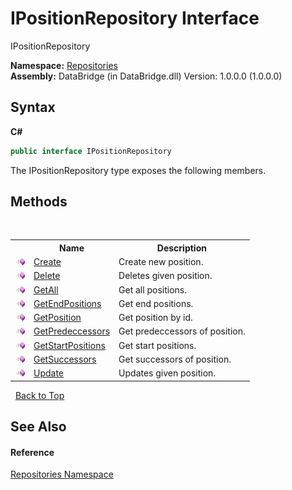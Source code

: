 # IPositionRepository Interface
 

IPositionRepository

**Namespace:**&nbsp;<a href="e0edd2e7-f86c-850a-35e3-670eb5412ec9">Repositories</a><br />**Assembly:**&nbsp;DataBridge (in DataBridge.dll) Version: 1.0.0.0 (1.0.0.0)

## Syntax

**C#**<br />
``` C#
public interface IPositionRepository
```

The IPositionRepository type exposes the following members.


## Methods
&nbsp;<table><tr><th></th><th>Name</th><th>Description</th></tr><tr><td>![Public method](media/pubmethod.gif "Public method")</td><td><a href="e0d9b1df-d96f-09c0-9b33-20adbb8af6a3">Create</a></td><td>
Create new position.</td></tr><tr><td>![Public method](media/pubmethod.gif "Public method")</td><td><a href="0c18754f-daa1-8113-f18f-44cd1735ad86">Delete</a></td><td>
Deletes given position.</td></tr><tr><td>![Public method](media/pubmethod.gif "Public method")</td><td><a href="66b9680e-2b82-a86f-4ab5-c5678701a14f">GetAll</a></td><td>
Get all positions.</td></tr><tr><td>![Public method](media/pubmethod.gif "Public method")</td><td><a href="92569faf-351f-d25b-9d00-70b39ea9c007">GetEndPositions</a></td><td>
Get end positions.</td></tr><tr><td>![Public method](media/pubmethod.gif "Public method")</td><td><a href="d8ec2583-3964-03c8-2619-ee3aee2f0fa0">GetPosition</a></td><td>
Get position by id.</td></tr><tr><td>![Public method](media/pubmethod.gif "Public method")</td><td><a href="da3e2517-b70b-51bd-eb99-df6a8ff112c5">GetPredeccessors</a></td><td>
Get predeccessors of position.</td></tr><tr><td>![Public method](media/pubmethod.gif "Public method")</td><td><a href="58f685ba-b4ac-b600-2a48-37209527255d">GetStartPositions</a></td><td>
Get start positions.</td></tr><tr><td>![Public method](media/pubmethod.gif "Public method")</td><td><a href="35a2dd32-3e71-908f-0e0f-73f2a5e8b3a9">GetSuccessors</a></td><td>
Get successors of position.</td></tr><tr><td>![Public method](media/pubmethod.gif "Public method")</td><td><a href="9cff558e-6866-69a5-240c-357492b79191">Update</a></td><td>
Updates given position.</td></tr></table>&nbsp;
<a href="#ipositionrepository-interface">Back to Top</a>

## See Also


#### Reference
<a href="e0edd2e7-f86c-850a-35e3-670eb5412ec9">Repositories Namespace</a><br />